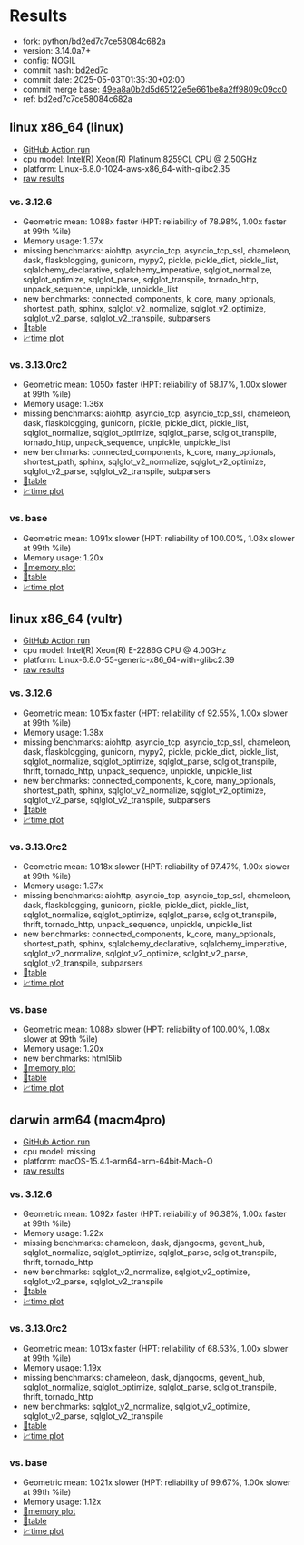 # Results

- fork: python/bd2ed7c7ce58084c682a
- version: 3.14.0a7+
- config: NOGIL
- commit hash: [bd2ed7c](https://github.com/python/cpython/commit/bd2ed7c)
- commit date: 2025-05-03T01:35:30+02:00
- commit merge base: [49ea8a0b2d5d65122e5e661be8a2ff9809c09cc0](https://github.com/python/cpython/commit/49ea8a0b2d5d65122e5e661be8a2ff9809c09cc0)
- ref: bd2ed7c7ce58084c682a

## linux x86_64 (linux)

- [GitHub Action run](https://github.com/facebookexperimental/free-threading-benchmarking/actions/runs/14805543535)
- cpu model: Intel(R) Xeon(R) Platinum 8259CL CPU @ 2.50GHz
- platform: Linux-6.8.0-1024-aws-x86_64-with-glibc2.35
- [raw results](bm-20250503-linux-x86_64-python-bd2ed7c7ce58084c682a-3.14.0a7%2B-bd2ed7c.json)

### vs. 3.12.6

- Geometric mean: 1.088x faster (HPT: reliability of 78.98%, 1.00x faster at 99th %ile)
- Memory usage: 1.37x
- missing benchmarks: aiohttp, asyncio_tcp, asyncio_tcp_ssl, chameleon, dask, flaskblogging, gunicorn, mypy2, pickle, pickle_dict, pickle_list, sqlalchemy_declarative, sqlalchemy_imperative, sqlglot_normalize, sqlglot_optimize, sqlglot_parse, sqlglot_transpile, tornado_http, unpack_sequence, unpickle, unpickle_list
- new benchmarks: connected_components, k_core, many_optionals, shortest_path, sphinx, sqlglot_v2_normalize, sqlglot_v2_optimize, sqlglot_v2_parse, sqlglot_v2_transpile, subparsers
- [📄table](bm-20250503-linux-x86_64-python-bd2ed7c7ce58084c682a-3.14.0a7%2B-bd2ed7c-vs-3.12.6.md)
- [📈time plot](bm-20250503-linux-x86_64-python-bd2ed7c7ce58084c682a-3.14.0a7%2B-bd2ed7c-vs-3.12.6.svg)

### vs. 3.13.0rc2

- Geometric mean: 1.050x faster (HPT: reliability of 58.17%, 1.00x slower at 99th %ile)
- Memory usage: 1.36x
- missing benchmarks: aiohttp, asyncio_tcp, asyncio_tcp_ssl, chameleon, dask, flaskblogging, gunicorn, pickle, pickle_dict, pickle_list, sqlglot_normalize, sqlglot_optimize, sqlglot_parse, sqlglot_transpile, tornado_http, unpack_sequence, unpickle, unpickle_list
- new benchmarks: connected_components, k_core, many_optionals, shortest_path, sphinx, sqlglot_v2_normalize, sqlglot_v2_optimize, sqlglot_v2_parse, sqlglot_v2_transpile, subparsers
- [📄table](bm-20250503-linux-x86_64-python-bd2ed7c7ce58084c682a-3.14.0a7%2B-bd2ed7c-vs-3.13.0rc2.md)
- [📈time plot](bm-20250503-linux-x86_64-python-bd2ed7c7ce58084c682a-3.14.0a7%2B-bd2ed7c-vs-3.13.0rc2.svg)

### vs. base

- Geometric mean: 1.091x slower (HPT: reliability of 100.00%, 1.08x slower at 99th %ile)
- Memory usage: 1.20x
- [🧠memory plot](bm-20250503-linux-x86_64-python-bd2ed7c7ce58084c682a-3.14.0a7%2B-bd2ed7c-vs-base-mem.svg)
- [📄table](bm-20250503-linux-x86_64-python-bd2ed7c7ce58084c682a-3.14.0a7%2B-bd2ed7c-vs-base.md)
- [📈time plot](bm-20250503-linux-x86_64-python-bd2ed7c7ce58084c682a-3.14.0a7%2B-bd2ed7c-vs-base.svg)

## linux x86_64 (vultr)

- [GitHub Action run](https://github.com/facebookexperimental/free-threading-benchmarking/actions/runs/14805543535)
- cpu model: Intel(R) Xeon(R) E-2286G CPU @ 4.00GHz
- platform: Linux-6.8.0-55-generic-x86_64-with-glibc2.39
- [raw results](bm-20250503-vultr-x86_64-python-bd2ed7c7ce58084c682a-3.14.0a7%2B-bd2ed7c.json)

### vs. 3.12.6

- Geometric mean: 1.015x faster (HPT: reliability of 92.55%, 1.00x slower at 99th %ile)
- Memory usage: 1.38x
- missing benchmarks: aiohttp, asyncio_tcp, asyncio_tcp_ssl, chameleon, dask, flaskblogging, gunicorn, mypy2, pickle, pickle_dict, pickle_list, sqlglot_normalize, sqlglot_optimize, sqlglot_parse, sqlglot_transpile, thrift, tornado_http, unpack_sequence, unpickle, unpickle_list
- new benchmarks: connected_components, k_core, many_optionals, shortest_path, sphinx, sqlglot_v2_normalize, sqlglot_v2_optimize, sqlglot_v2_parse, sqlglot_v2_transpile, subparsers
- [📄table](bm-20250503-vultr-x86_64-python-bd2ed7c7ce58084c682a-3.14.0a7%2B-bd2ed7c-vs-3.12.6.md)
- [📈time plot](bm-20250503-vultr-x86_64-python-bd2ed7c7ce58084c682a-3.14.0a7%2B-bd2ed7c-vs-3.12.6.svg)

### vs. 3.13.0rc2

- Geometric mean: 1.018x slower (HPT: reliability of 97.47%, 1.00x slower at 99th %ile)
- Memory usage: 1.37x
- missing benchmarks: aiohttp, asyncio_tcp, asyncio_tcp_ssl, chameleon, dask, flaskblogging, gunicorn, pickle, pickle_dict, pickle_list, sqlglot_normalize, sqlglot_optimize, sqlglot_parse, sqlglot_transpile, thrift, tornado_http, unpack_sequence, unpickle, unpickle_list
- new benchmarks: connected_components, k_core, many_optionals, shortest_path, sphinx, sqlalchemy_declarative, sqlalchemy_imperative, sqlglot_v2_normalize, sqlglot_v2_optimize, sqlglot_v2_parse, sqlglot_v2_transpile, subparsers
- [📄table](bm-20250503-vultr-x86_64-python-bd2ed7c7ce58084c682a-3.14.0a7%2B-bd2ed7c-vs-3.13.0rc2.md)
- [📈time plot](bm-20250503-vultr-x86_64-python-bd2ed7c7ce58084c682a-3.14.0a7%2B-bd2ed7c-vs-3.13.0rc2.svg)

### vs. base

- Geometric mean: 1.088x slower (HPT: reliability of 100.00%, 1.08x slower at 99th %ile)
- Memory usage: 1.20x
- new benchmarks: html5lib
- [🧠memory plot](bm-20250503-vultr-x86_64-python-bd2ed7c7ce58084c682a-3.14.0a7%2B-bd2ed7c-vs-base-mem.svg)
- [📄table](bm-20250503-vultr-x86_64-python-bd2ed7c7ce58084c682a-3.14.0a7%2B-bd2ed7c-vs-base.md)
- [📈time plot](bm-20250503-vultr-x86_64-python-bd2ed7c7ce58084c682a-3.14.0a7%2B-bd2ed7c-vs-base.svg)

## darwin arm64 (macm4pro)

- [GitHub Action run](https://github.com/facebookexperimental/free-threading-benchmarking/actions/runs/14805543535)
- cpu model: missing
- platform: macOS-15.4.1-arm64-arm-64bit-Mach-O
- [raw results](bm-20250503-macm4pro-arm64-python-bd2ed7c7ce58084c682a-3.14.0a7%2B-bd2ed7c.json)

### vs. 3.12.6

- Geometric mean: 1.092x faster (HPT: reliability of 96.38%, 1.00x faster at 99th %ile)
- Memory usage: 1.22x
- missing benchmarks: chameleon, dask, djangocms, gevent_hub, sqlglot_normalize, sqlglot_optimize, sqlglot_parse, sqlglot_transpile, thrift, tornado_http
- new benchmarks: sqlglot_v2_normalize, sqlglot_v2_optimize, sqlglot_v2_parse, sqlglot_v2_transpile
- [📄table](bm-20250503-macm4pro-arm64-python-bd2ed7c7ce58084c682a-3.14.0a7%2B-bd2ed7c-vs-3.12.6.md)
- [📈time plot](bm-20250503-macm4pro-arm64-python-bd2ed7c7ce58084c682a-3.14.0a7%2B-bd2ed7c-vs-3.12.6.svg)

### vs. 3.13.0rc2

- Geometric mean: 1.013x faster (HPT: reliability of 68.53%, 1.00x slower at 99th %ile)
- Memory usage: 1.19x
- missing benchmarks: chameleon, dask, djangocms, gevent_hub, sqlglot_normalize, sqlglot_optimize, sqlglot_parse, sqlglot_transpile, thrift, tornado_http
- new benchmarks: sqlglot_v2_normalize, sqlglot_v2_optimize, sqlglot_v2_parse, sqlglot_v2_transpile
- [📄table](bm-20250503-macm4pro-arm64-python-bd2ed7c7ce58084c682a-3.14.0a7%2B-bd2ed7c-vs-3.13.0rc2.md)
- [📈time plot](bm-20250503-macm4pro-arm64-python-bd2ed7c7ce58084c682a-3.14.0a7%2B-bd2ed7c-vs-3.13.0rc2.svg)

### vs. base

- Geometric mean: 1.021x slower (HPT: reliability of 99.67%, 1.00x slower at 99th %ile)
- Memory usage: 1.12x
- [🧠memory plot](bm-20250503-macm4pro-arm64-python-bd2ed7c7ce58084c682a-3.14.0a7%2B-bd2ed7c-vs-base-mem.svg)
- [📄table](bm-20250503-macm4pro-arm64-python-bd2ed7c7ce58084c682a-3.14.0a7%2B-bd2ed7c-vs-base.md)
- [📈time plot](bm-20250503-macm4pro-arm64-python-bd2ed7c7ce58084c682a-3.14.0a7%2B-bd2ed7c-vs-base.svg)

